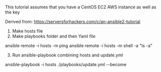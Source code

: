 This tutorial assumes that you have a CentOS EC2 AWS instance as well as the key

Derived from: https://serversforhackers.com/c/an-ansible2-tutorial

1. Make hosts file
2. Make playbooks folder and then Yaml file

 ansible remote -i hosts -m ping
 ansible remote -i hosts -m shell -a "ls -a"

3. Run ansible-playbook combining hosts and update.yml

  ansible-playbook -i hosts ./playbooks/update.yml --become
